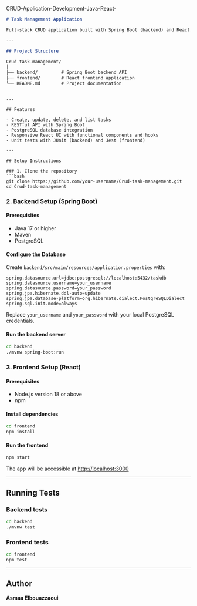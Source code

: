 CRUD-Application-Development-Java-React-
```markdown
# Task Management Application

Full-stack CRUD application built with Spring Boot (backend) and React.js (frontend).

---

## Project Structure

Crud-task-management/
│
├── backend/         # Spring Boot backend API
├── frontend/        # React frontend application
└── README.md        # Project documentation
```


````

---

## Features

- Create, update, delete, and list tasks
- RESTful API with Spring Boot
- PostgreSQL database integration
- Responsive React UI with functional components and hooks
- Unit tests with JUnit (backend) and Jest (frontend)

---

## Setup Instructions

### 1. Clone the repository
```bash
git clone https://github.com/your-username/Crud-task-management.git
cd Crud-task-management
````

### 2. Backend Setup (Spring Boot)

#### Prerequisites

* Java 17 or higher
* Maven
* PostgreSQL

#### Configure the Database

Create `backend/src/main/resources/application.properties` with:

```properties
spring.datasource.url=jdbc:postgresql://localhost:5432/taskdb
spring.datasource.username=your_username
spring.datasource.password=your_password
spring.jpa.hibernate.ddl-auto=update
spring.jpa.database-platform=org.hibernate.dialect.PostgreSQLDialect
spring.sql.init.mode=always
```

Replace `your_username` and `your_password` with your local PostgreSQL credentials.

#### Run the backend server

```bash
cd backend
./mvnw spring-boot:run
```

### 3. Frontend Setup (React)

#### Prerequisites

* Node.js version 18 or above
* npm

#### Install dependencies

```bash
cd frontend
npm install
```

#### Run the frontend

```bash
npm start
```

The app will be accessible at [http://localhost:3000](http://localhost:3000)

---

## Running Tests

### Backend tests

```bash
cd backend
./mvnw test
```

### Frontend tests

```bash
cd frontend
npm test
```

---

## Author

**Asmaa Elbouazzaoui**





